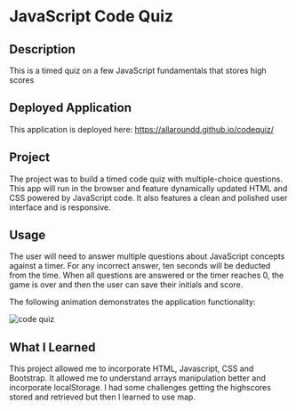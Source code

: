 # JavaScript Code Quiz

## Description 
This is a timed quiz on a few JavaScript fundamentals that stores high scores

## Deployed Application
This application is deployed here: https://allaroundd.github.io/codequiz/

## Project
The project was to build a timed code quiz with multiple-choice questions. This app will run in the browser and feature dynamically updated HTML and CSS powered by JavaScript code. It also features a clean and polished user interface and is responsive.

## Usage 
The user will need to answer multiple questions about JavaScript concepts against a timer.
For any incorrect answer, ten seconds will be deducted from the time. When all questions are answered or the timer reaches 0, the game is over and then the user can save their initials and score.

The following animation demonstrates the application functionality:

![code quiz](./assets/04-web-apis-homework-demo.gif)

## What I Learned
This project allowed me to incorporate HTML, Javascript, CSS and Bootstrap. It allowed me to understand arrays manipulation better and incorporate localStorage. I had some challenges getting the highscores stored and retrieved but then I learned to use map.